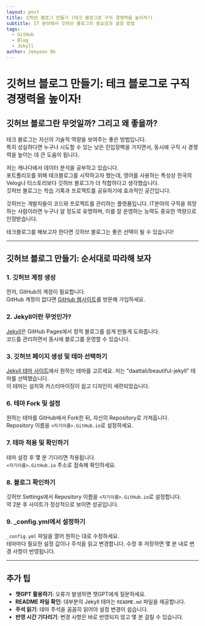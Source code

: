 ```yaml
---
layout: post
title: 깃허브 블로그 만들기 (테크 블로그로 구직 경쟁력을 높이자!)
subtitle: IT 분야에서 깃허브 블로그의 중요성과 설정 방법
tags:
  - GitHub
  - Blog
  - Jekyll
author: Jeeyoon Oh
---
```


# 깃허브 블로그 만들기: 테크 블로그로 구직 경쟁력을 높이자!

## 깃허브 블로그란 무엇일까? 그리고 왜 좋을까?

테크 블로그는 자신의 기술적 역량을 보여주는 좋은 방법입니다.  
특히 성실하다면 누구나 시도할 수 있는 낮은 진입장벽을 가지면서, 
동시에 구직 시 경쟁력을 높이는 데 큰 도움이 됩니다.

저는 캐나다에서 데이터 분석을 공부하고 있습니다.  
포트폴리오를 위해 테크블로그를 시작하고자 했는데, 영어를 사용하는 특성상
한국의 Velog나 티스토리보다 깃허브 블로그가 더 적합하다고 생각했습니다.  
깃허브 블로그는 학습 기록과 프로젝트를 공유하기에 효과적인 공간입니다.

깃허브는 개발자들이 코드와 프로젝트를 관리하는 플랫폼입니다. 
IT분야의 구직을 희망하는 사람이라면 누구나 알 정도로 유명하며,
이를 잘 운영하는 능력도 중요한 역량으로 인정받습니다.

테크블로그를 해보고자 한다면 깃허브 블로그는 좋은 선택이 될 수 있습니다!  




---

## 깃허브 블로그 만들기: 순서대로 따라해 보자

### 1. 깃허브 계정 생성
먼저, GitHub의 계정이 필요합니다.  
GitHub 계정이 없다면 [GitHub 웹사이트](https://github.com/)를 방문해 가입하세요.

### 2. Jekyll이란 무엇인가?
[Jekyll](https://jekyllrb.com/)은 GitHub Pages에서 정적 블로그를 쉽게 만들게 도와줍니다.  
코드를 관리하면서 동시에 블로그를 운영할 수 있습니다.

### 3. 깃허브 페이지 생성 및 테마 선택하기
[Jekyll 테마 사이트](https://github.com/topics/jekyll-theme)에서 원하는 테마를 고르세요. 
저는 "daattali/beautiful-jekyll" 테마를 선택했습니다.  
이 테마는 설치와 커스터마이징이 쉽고 디자인이 세련되었습니다.

### 6. 테마 Fork 및 설정
원하는 테마를 GitHub에서 Fork한 뒤, 자신의 Repository로 가져옵니다.  
Repository 이름을 `<자기이름>.GitHub.io`로 설정하세요.

### 7. 테마 적용 및 확인하기
테마 설정 후 몇 분 기다리면 적용됩니다.  
`<자기이름>.GitHub.io` 주소로 접속해 확인하세요.

### 8. 블로그 확인하기
깃허브 Settings에서 Repository 이름을 `<자기이름>.GitHub.io`로 설정합니다.  
약 2분 후 사이트가 정상적으로 보이면 성공입니다.

### 9. _config.yml에서 설정하기
`_config.yml` 파일을 열어 원하는 대로 수정하세요.  
테마마다 필요한 설정 값이나 주석을 읽고 변경합니다.
수정 후 저장하면 몇 분 내로 변경 사항이 반영됩니다.

---

## 추가 팁

- **챗GPT 활용하기**: 오류가 발생하면 챗GPT에게 질문하세요.
- **README 파일 확인**: 대부분의 Jekyll 테마는 `README.md` 파일을 제공합니다.
- **주석 읽기**: 테마 주석을 꼼꼼히 읽어야 설정 변경이 쉽습니다.
- **반영 시간 기다리기**: 변경 사항은 바로 반영되지 않고 몇 분 걸릴 수 있습니다.
